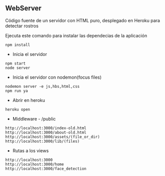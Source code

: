 ## WebServer

Código fuente de un servidor con HTML puro, desplegado en Heroku
para detectar rostros


Ejecuta este comando para instalar 
las dependecias de la aplicación

```
npm install
```

* Inicia el servidor

```
npm start
node server
```

* Inicia el servidor con nodemon(focus files)

```
nodemon server -e js,hbs,html,css
npm run ya
```

* Abrir en heroku

```
heroku open
```

* Middleware - /public

```
http://localhost:3000/index-old.html
http://localhost:3000/about-old.html
http://localhost:3000/assets/(file_or_dir)
http://localhost:3000/lib/(files)
```

* Rutas a los views

```
http://localhost:3000
http://localhost:3000/home
http://localhost:3000/face_detection
```

